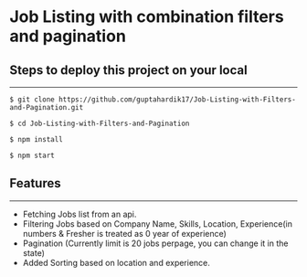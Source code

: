 # Job Listing with combination filters and pagination

## Steps to deploy this project on your local
---
```
$ git clone https://github.com/guptahardik17/Job-Listing-with-Filters-and-Pagination.git

$ cd Job-Listing-with-Filters-and-Pagination

$ npm install

$ npm start
```

## Features
---
* Fetching Jobs list from an api.
* Filtering Jobs based on Company Name, Skills, Location, Experience(in numbers & Fresher is treated as 0 year of experience)
* Pagination (Currently limit is 20 jobs perpage, you can change it in the state)
* Added Sorting based on location and experience.